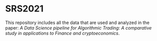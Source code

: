 # SRS2021
This repository includes all the data that are used and analyzed in the paper: *A Data Science pipeline for Algorithmic Trading: A comparative study in applications to Finance and cryptoeconomics*.
